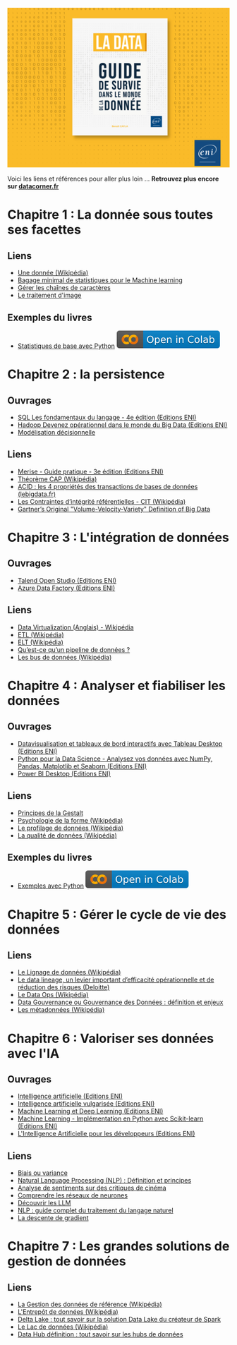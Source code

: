 [![Couverture](images/cover.png)](https://www.editions-eni.fr/livre/la-data-guide-de-survie-dans-le-monde-de-la-donnee-9782409037160)

Voici les liens et références pour aller plus loin ...
**Retrouvez plus encore sur [datacorner.fr](https://datacorner.fr/)**

# Chapitre 1 : La donnée sous toutes ses facettes
## Liens
* [Une donnée (Wikipédia)](https://fr.wikipedia.org/wiki/Donn%C3%A9e_(informatique))  
* [Bagage minimal de statistiques pour le Machine learning](https://datacorner.fr/statistiques-min/)  
* [Gérer les chaînes de caractères](https://datacorner.fr/strings/)  
* [Le traitement d'image](https://datacorner.fr/image-processing/)  
## Exemples du livres
* [Statistiques de base avec Python](https://github.com/datacorner/ladata/blob/main/La%20data%20-%20Chap%201%20-%20La%20donn%C3%A9e%20sous%20toutes%20ses%20facettes.ipynb) <a href="https://colab.research.google.com/drive/1ZMtE9QTn0cg4Y_F9ZEPhfd0rtXP3NzvL?usp=drive_link"><img src="images/colab.svg" alt="Open In Colab"></a>

# Chapitre 2 : la persistence
## Ouvrages
* [SQL Les fondamentaux du langage - 4e édition (Editions ENI)](https://www.editions-eni.fr/livre/sql-les-fondamentaux-du-langage-avec-exercices-et-corriges-4e-edition-9782409026553)  
* [Hadoop Devenez opérationnel dans le monde du Big Data (Editions ENI)](https://www.editions-eni.fr/livre/hadoop-devenez-operationnel-dans-le-monde-du-big-data-9782409007613/hadoop)  
* [Modélisation décisionnelle](https://www.editions-eni.fr/livre/modelisation-decisionnelle-concevoir-la-base-de-donnees-pour-les-traitements-olap-9782409007934)  
## Liens
* [Merise - Guide pratique - 3e édition (Editions ENI)](https://www.editions-eni.fr/livre/merise-guide-pratique-3e-edition-modelisation-des-donnees-et-des-traitements-manipulations-avec-le-langage-sql-9782409015342)  
* [Théorème CAP (Wikipédia)](https://fr.wikipedia.org/wiki/Th%C3%A9or%C3%A8me_CAP)  
* [ACID : les 4 propriétés des transactions de bases de données (lebigdata.fr)](https://www.lebigdata.fr/acid-base-de-donnees-definition)  
* [Les Contraintes d’intégrité référentielles - CIT (Wikipédia)](https://fr.wikipedia.org/wiki/Int%C3%A9grit%C3%A9_r%C3%A9f%C3%A9rentielle)  
* [Gartner’s Original "Volume-Velocity-Variety" Definition of Big Data](https://community.aiim.org/blogs/doug-laney/2012/08/25/deja-vvvu-gartners-original-volume-velocity-variety-definition-of-big-data)

# Chapitre 3 : L'intégration de données
## Ouvrages
* [Talend Open Studio (Editions ENI)](https://www.editions-eni.fr/livre/talend-open-studio-le-guide-complet-pour-l-integration-de-donnees-9782409040481)  
* [Azure Data Factory (Editions ENI)](https://www.editions-eni.fr/livre/azure-data-factory-integrez-vos-donnees-avec-le-service-serverless-d-azure-9782409021183)  
## Liens
* [Data Virtualization (Anglais) - Wikipédia](https://en.wikipedia.org/wiki/Data_virtualization)  
* [ETL (Wikipédia)](https://fr.wikipedia.org/wiki/Extract-transform-load)  
* [ELT (Wikipédia)](https://fr.wikipedia.org/wiki/Extract_load_transform)  
* [Qu’est-ce qu’un pipeline de données ?](https://aws.amazon.com/fr/what-is/data-pipeline/)  
* [Les bus de données (Wikipédia)](https://fr.wikipedia.org/wiki/Bus_de_donn%C3%A9es)  

# Chapitre 4 : Analyser et fiabiliser les données
## Ouvrages
* [Datavisualisation et tableaux de bord interactifs avec Tableau Desktop (Editions ENI)](https://www.editions-eni.fr/livre/datavisualisation-et-tableaux-de-bord-interactifs-avec-tableau-desktop-9782409011320)  
* [Python pour la Data Science - Analysez vos données avec NumPy, Pandas, Matplotlib et Seaborn (Editions ENI) ](https://www.editions-eni.fr/livre/python-pour-la-data-science-analysez-vos-donnees-avec-numpy-pandas-matplotlib-et-seaborn-livre-avec-complement-video-visualisation-de-donnees-9782409039300)  
* [Power BI Desktop (Editions ENI)](https://www.editions-eni.fr/livre/power-bi-desktop-renforcer-approfondir-explorer-9782409026768)  
## Liens
* [Principes de la Gestalt](https://datastudiofr.com/les-6-principes-de-la-gestalt/)  
* [Psychologie de la forme (Wikipédia)](https://fr.wikipedia.org/wiki/Psychologie_de_la_forme)  
* [Le profilage de données (Wikipédia)](https://fr.wikipedia.org/wiki/Data_profiling)  
* [La qualité de données (Wikipédia)](https://fr.wikipedia.org/wiki/Qualit%C3%A9_des_donn%C3%A9es)  
## Exemples du livres
* [Exemples avec Python](https://github.com/datacorner/ladata/blob/main/La%20data%20-%20Chap%204%20-%20Analyser%20et%20fiabiliser%20les%20donn%C3%A9es.ipynb) <a href="https://colab.research.google.com/drive/1NPJH05mO2GA-DwBX9Uc_qfSWo8iyvSfB?usp=drive_link"><img src="images/colab.svg" alt="Open In Colab"></a>

# Chapitre 5 : Gérer le cycle de vie des données
## Liens
* [Le Lignage de données (Wikipédia)]( https://fr.wikipedia.org/wiki/Data_Lineage)  
* [Le data lineage, un levier important d’efficacité opérationnelle et de réduction des risques (Deloitte)]( https://www2.deloitte.com/fr/fr/pages/risque-compliance-et-controle-interne/articles/data-lineage-reduction-risques-efficacite-operationnelle.html)  
* [Le Data Ops (Wikipédia)]( https://fr.wikipedia.org/wiki/DataOps)  
* [Data Gouvernance ou Gouvernance des Données : définition et enjeux]( https://datascientest.com/data-gouvernance-definition)  
* [Les métadonnées (Wikipédia)]( https://fr.wikipedia.org/wiki/M%C3%A9tadonn%C3%A9e)  

# Chapitre 6 : Valoriser ses données avec l'IA
## Ouvrages
* [Intelligence artificielle (Editions ENI)](https://www.editions-eni.fr/livre/intelligence-artificielle-enjeux-ethiques-et-juridiques-9782409031342)  
* [Intelligence artificielle vulgarisée (Editions ENI)](https://www.editions-eni.fr/livre/intelligence-artificielle-vulgarisee-le-machine-learning-et-le-deep-learning-par-la-pratique-9782409020735)  
* [Machine Learning et Deep Learning (Editions ENI)](https://www.editions-eni.fr/livre/machine-learning-et-deep-learning-des-bases-a-la-conception-avancee-d-algorithmes-exemples-en-python-et-en-javascript-9782409027604)  
* [Machine Learning - Implémentation en Python avec Scikit-learn (Editions ENI)](https://www.editions-eni.fr/livre/machine-learning-implementation-en-python-avec-scikit-learn-9782409032516)  
* [L'Intelligence Artificielle pour les développeurs (Editions ENI)](https://www.editions-eni.fr/livre/l-intelligence-artificielle-pour-les-developpeurs-concepts-et-implementations-en-java-2e-edition-9782409017094)  
## Liens
* [Biais ou variance](https://datacorner.fr/biais-variance/)  
* [Natural Language Processing (NLP) : Définition et principes](https://datascientest.com/introduction-au-nlp-natural-language-processing)  
* [Analyse de sentiments sur des critiques de cinéma](https://datacorner.fr/sentiment-analysis/)  
* [Comprendre les réseaux de neurones](https://larevueia.fr/comprendre-les-reseaux-de-neurones/)  
* [Découvrir les LLM](https://datacorner.fr/llm-hf-lc/)  
* [NLP : guide complet du traitement du langage naturel](https://intelligence-artificielle.com/nlp-guide-complet/)  
* [La descente de gradient](https://datacorner.fr/gradient-descent/)  

# Chapitre 7 : Les grandes solutions de gestion de données
## Liens
* [La Gestion des données de référence (Wikipédia)](https://fr.wikipedia.org/wiki/Gestion_des_donn%C3%A9es_de_r%C3%A9f%C3%A9rence)  
* [L'Entrepôt de données (Wikipédia)](https://fr.wikipedia.org/wiki/Entrep%C3%B4t_de_donn%C3%A9es)  
* [Delta Lake : tout savoir sur la solution Data Lake du créateur de Spark](https://www.lebigdata.fr/delta-lake-tout-savoir)  
* [Le Lac de données (Wikipédia)](https://fr.wikipedia.org/wiki/Lac_de_donn%C3%A9es)  
* [Data Hub définition : tout savoir sur les hubs de données](https://www.lebigdata.fr/data-hub-definition)  
